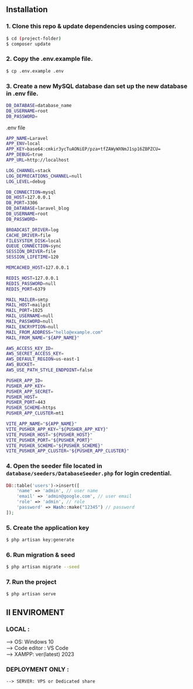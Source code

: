 ## Installation

### 1. Clone this repo & update dependencies using composer.

```sh
$ cd (project-folder)
$ composer update
```

### 2. Copy the .env.example file.

```sh
$ cp .env.example .env
```

### 3. Create a new MySQL database dan set up the new database in .env file.

```sh
DB_DATABASE=database_name
DB_USERNAME=root
DB_PASSWORD=
```

.env file

```sh
APP_NAME=Laravel
APP_ENV=local
APP_KEY=base64:cmkir3ycTuAONiEP/pza+tfZAWyWXNmJ1sp16ZBPZCU=
APP_DEBUG=true
APP_URL=http://localhost

LOG_CHANNEL=stack
LOG_DEPRECATIONS_CHANNEL=null
LOG_LEVEL=debug

DB_CONNECTION=mysql
DB_HOST=127.0.0.1
DB_PORT=3306
DB_DATABASE=laravel_blog
DB_USERNAME=root
DB_PASSWORD=

BROADCAST_DRIVER=log
CACHE_DRIVER=file
FILESYSTEM_DISK=local
QUEUE_CONNECTION=sync
SESSION_DRIVER=file
SESSION_LIFETIME=120

MEMCACHED_HOST=127.0.0.1

REDIS_HOST=127.0.0.1
REDIS_PASSWORD=null
REDIS_PORT=6379

MAIL_MAILER=smtp
MAIL_HOST=mailpit
MAIL_PORT=1025
MAIL_USERNAME=null
MAIL_PASSWORD=null
MAIL_ENCRYPTION=null
MAIL_FROM_ADDRESS="hello@example.com"
MAIL_FROM_NAME="${APP_NAME}"

AWS_ACCESS_KEY_ID=
AWS_SECRET_ACCESS_KEY=
AWS_DEFAULT_REGION=us-east-1
AWS_BUCKET=
AWS_USE_PATH_STYLE_ENDPOINT=false

PUSHER_APP_ID=
PUSHER_APP_KEY=
PUSHER_APP_SECRET=
PUSHER_HOST=
PUSHER_PORT=443
PUSHER_SCHEME=https
PUSHER_APP_CLUSTER=mt1

VITE_APP_NAME="${APP_NAME}"
VITE_PUSHER_APP_KEY="${PUSHER_APP_KEY}"
VITE_PUSHER_HOST="${PUSHER_HOST}"
VITE_PUSHER_PORT="${PUSHER_PORT}"
VITE_PUSHER_SCHEME="${PUSHER_SCHEME}"
VITE_PUSHER_APP_CLUSTER="${PUSHER_APP_CLUSTER}"

```

### 4. Open the seeder file located in `database/seeders/DatabaseSeeder.php` for login credential.

```php
DB::table('users')->insert([
	'name' => 'admin', // user name
	'email' => 'admin@google.com', // user email
	'role' => 'admin', // role
	'password' => Hash::make("12345") // password
]);
```

### 5. Create the application key

```sh
$ php artisan key:generate
```

### 6. Run migration & seed

```sh
$ php artisan migrate --seed
```

### 7. Run the project

```sh
$ php artisan serve
```

## II ENVIROMENT

### LOCAL :

--> OS: Windows 10 <br/>
--> Code editor : VS Code <br/>
--> XAMPP: ver(latest) 2023

### DEPLOYMENT ONLY :

    --> SERVER: VPS or Dedicated share
